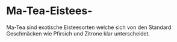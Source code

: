 # Ma-Tea-Eistees-
Ma-Tea sind exotische Eisteesorten welche sich von den Standard Geschmäcken wie Pfirsich und Zitrone klar unterscheidet.
